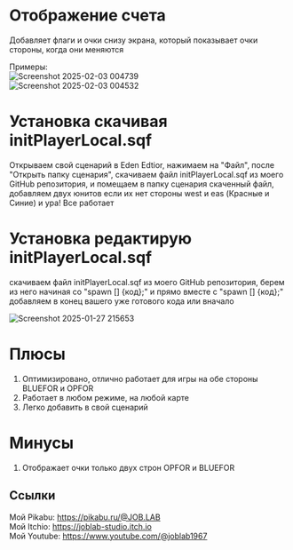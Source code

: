 # Отображение счета
Добавляет флаги и очки снизу экрана, который показывает очки стороны, когда они меняются

Примеры:  
![Screenshot 2025-02-03 004739](https://github.com/user-attachments/assets/d937a3d2-0021-4df8-ba06-7ae69fbdf119)  
![Screenshot 2025-02-03 004532](https://github.com/user-attachments/assets/abf6e97c-4c5f-40c9-8188-e85bf42430c2)  

# Установка скачивая initPlayerLocal.sqf
Открываем свой сценарий в Eden Edtior, нажимаем на "Файл", после "Открыть папку сценария", скачиваем файл initPlayerLocal.sqf из моего GitHub репозитория, и помещаем в папку сценария скаченный файл, добавляем двух юнитов если их нет стороны west и eas (Красные и Синие) и ура! Все работает

# Установка редактирую initPlayerLocal.sqf
скачиваем файл initPlayerLocal.sqf из моего GitHub репозитория, берем из него начиная со "spawn [] {код};" и прямо вместе с "spawn [] {код};" добавляем в конец вашего уже готового кода или вначало

![Screenshot 2025-01-27 215653](https://github.com/user-attachments/assets/8a34824a-68c1-48f3-98dd-da27192bdfab)

# Плюсы
1. Оптимизировано, отлично работает для игры на обе стороны BLUEFOR и OPFOR
2. Работает в любом режиме, на любой карте
3. Легко добавить в свой сценарий

# Минусы
1. Отображает очки только двух строн OPFOR и BLUEFOR

## Ссылки

Мой Pikabu: https://pikabu.ru/@JOB.LAB  
Мой Itchio: https://joblab-studio.itch.io  
Мой Youtube: https://www.youtube.com/@joblab1967  
